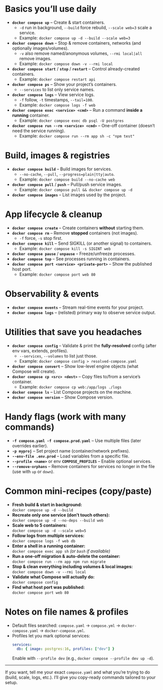 
Basics you’ll use daily
=======================

*   **`docker compose up`** – Create & start containers.
    *   `-d` run in background, `--build` force rebuild, `--scale web=3` scale a service.
    *   Example: `docker compose up -d --build --scale web=3`
*   **`docker compose down`** – Stop & remove containers, networks (and optionally images/volumes).
    *   `-v` also remove named/anonymous volumes, `--rmi local|all` remove images.
    *   Example: `docker compose down -v --rmi local`
*   **`docker compose start`** / **`stop`** / **`restart`** – Control already-created containers.
    *   Example: `docker compose restart api`
*   **`docker compose ps`** – Show your project’s containers.
    *   `--services` to list only service names.
*   **`docker compose logs`** – View service logs.
    *   `-f` follow, `-t` timestamps, `--tail=100`.
    *   Example: `docker compose logs -f web`
*   **`docker compose exec <service> <cmd>`** – Run a command **inside a running** container.
    *   Example: `docker compose exec db psql -U postgres`
*   **`docker compose run --rm <service> <cmd>`** – One-off container (doesn’t need the service running).
    *   Example: `docker compose run --rm app sh -c "npm test"`

Build, images & registries
==========================

*   **`docker compose build`** – Build images for services.
    *   `--no-cache`, `--pull`, `--progress=plain|tty|auto`.
    *   Example: `docker compose build --no-cache web`
*   **`docker compose pull`** / **`push`** – Pull/push service images.
    *   Example: `docker compose pull && docker compose up -d`
*   **`docker compose images`** – List images used by the project.

App lifecycle & cleanup
=======================

*   **`docker compose create`** – Create containers **without** starting them.
*   **`docker compose rm`** – Remove **stopped** containers (not images).
    *   `-f` force, `-s` stop first.
*   **`docker compose kill`** – Send SIGKILL (or another signal) to containers.
    *   Example: `docker compose kill -s SIGINT web`
*   **`docker compose pause`** / **`unpause`** – Freeze/unfreeze processes.
*   **`docker compose top`** – See processes running in containers.
*   **`docker compose port <service> <private-port>`** – Show the published host port.
    *   Example: `docker compose port web 80`

Observability & events
======================

*   **`docker compose events`** – Stream real-time events for your project.
*   **`docker compose logs`** – (relisted) primary way to observe service output.

Utilities that save you headaches
=================================

*   **`docker compose config`** – Validate & print the **fully-resolved** config (after env vars, extends, profiles).
    *   `--services`, `--volumes` to list just those.
    *   Example: `docker compose config > resolved-compose.yaml`
*   **`docker compose convert`** – Show low-level engine objects (what Compose will create).
*   **`docker compose cp <src> <dest>`** – Copy files to/from a service’s container.
    *   Example: `docker compose cp web:/app/logs ./logs`
*   **`docker compose ls`** – List Compose projects on the machine.
*   **`docker compose version`** – Show Compose version.

Handy flags (work with many commands)
=====================================

*   **`-f compose.yaml -f compose.prod.yaml`** – Use multiple files (later overrides earlier).
*   **`-p myproj`** – Set project name (container/network prefixes).
*   **`--env-file .env.prod`** – Load variables from a specific file.
*   **`--profile <name>`** or env **`COMPOSE_PROFILES`** – Enable optional services.
*   **`--remove-orphans`** – Remove containers for services no longer in the file (use with `up` or `down`).

Common mini-recipes (copy/paste)
================================

*   **Fresh build & start in background:**  
    `docker compose up -d --build`
*   **Recreate only one service (don’t touch others):**  
    `docker compose up -d --no-deps --build web`
*   **Scale web to 5 containers:**  
    `docker compose up -d --scale web=5`
*   **Follow logs from multiple services:**  
    `docker compose logs -f web db`
*   **Enter a shell in a running container:**  
    `docker compose exec app sh` _(or `bash` if available)_
*   **Run a one-off migration & auto-delete the container:**  
    `docker compose run --rm app npm run migrate`
*   **Stop & clean everything including volumes & local images:**  
    `docker compose down -v --rmi local`
*   **Validate what Compose will actually do:**  
    `docker compose config`
*   **Find what host port was published:**  
    `docker compose port web 80`

Notes on file names & profiles
==============================

*   Default files searched: `compose.yaml` → `compose.yml` → `docker-compose.yaml` → `docker-compose.yml`.
*   Profiles let you mark optional services:
    ```yaml
    services:
      db: { image: postgres:16, profiles: ["dev"] }
    ```
    Enable with `--profile dev` (e.g., `docker compose --profile dev up -d`).

* * *

If you want, tell me your exact `compose.yaml` and what you’re trying to do (build, scale, logs, etc.). I’ll give you copy-ready commands tailored to your setup.

